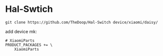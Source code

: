 # Hal-Swtich
`git clone https://github.com/TheDoop/Hal-Switch device/xiaomi/daisy/`

add device mk:
```
# XiaomiParts
PRODUCT_PACKAGES += \
    XiaomiParts
```

